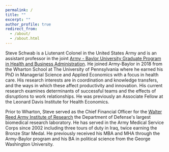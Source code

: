 ```yaml
---
permalink: /
title: ""
excerpt: ""
author_profile: true
redirect_from: 
  - /about/
  - /about.html
---
```


Steve Schwab is a Liutenant Colonel in the United States Army and is an assistant professor in the joint [ Army - Baylor University Graduate Program in Health and Business Administration](https://www.baylor.edu/graduate/mha/). He joined Army-Baylor in 2018 from the Wharton School at The University of Pennsylvania where he earned his PhD in Managerial Science and Applied Economics with a focus in health care. His research interests are in coordination and knowledge transfers, and the ways in which these affect productivity and innovation. His current research examines determinants of successful teams and the effects of disruptions to work relationships. He was previously an Associate Fellow at the Leonard Davis Institute for Health Economics. 
 

 
Prior to Wharton, Steve served as the Chief Financial Officer for the [Walter Reed Army Institute of Research](http://www.wrair.army.mil/) the Department of Defense's largest biomedical research laboratory. He has served in the Army Medical Service Corps since 2002 including three tours of duty in Iraq, twice earning the Bronze Star Medal. He previously received his MBA and MHA through the Army-Baylor program and his BA in political science from the George Washington University. 


